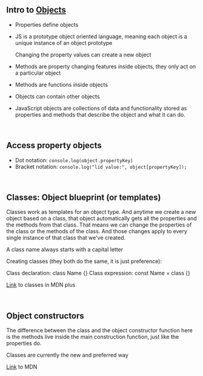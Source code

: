 ## Intro to [Objects](https://www.linkedin.com/learning/javascript-essential-training/objects-a-practical-introduction?autoSkip=true&autoplay=true&contextUrn=urn%3Ali%3AlearningCollection%3A6980832127944638464&resume=false&u=36053556)

- Properties define objects
- JS is a prototype object oriented language, meaning each object is a unique instance of an object prototype

    Changing the property values can create a new object

- Methods are property changing features inside objects, they only act on a particular object
- Methods are functions inside objects
- Objects can contain other objects
- JavaScript objects are collections of data and functionality stored as properties and methods that describe the object and what it can do.

<br>

## Access property objects

- Dot notation: `console.log(object.propertyKey)`
- Bracket notation: `console.log("lid value:", object[propertyKey]);`

<br>

## Classes: Object blueprint (or templates)

Classes work as templates for an object type. And anytime we create a new object based on a class, that object automatically gets all the properties and the methods from that class. That means we can change the properties of the class or the methods of the class. And those changes apply to every single instance of that class that we've created.

A class name always starts with a capital letter

Creating classes (they both do the same, it is just preference):

Class declaration: class Name {}
Class expression: const Name = class {}

[Link](https://developer.mozilla.org/en-US/docs/Web/JavaScript/Reference/Classes) to classes in MDN plus

<br>

## Object constructors

The difference between the class and the object constructor function here is the methods live inside the main construction function, just like the properties do.

Classes are currently the new and preferred way

[Link](https://developer.mozilla.org/en-US/docs/Web/JavaScript/Reference/Operators/new) to MDN
